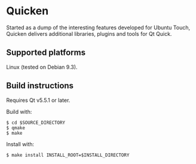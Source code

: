 # Quicken

Started as a dump of the interesting features developed for Ubuntu Touch,
Quicken delivers additional libraries, plugins and tools for Qt Quick.

## Supported platforms

Linux (tested on Debian 9.3).

## Build instructions

Requires Qt v5.5.1 or later.

Build with:

```
$ cd $SOURCE_DIRECTORY
$ qmake
$ make
```

Install with:

```
$ make install INSTALL_ROOT=$INSTALL_DIRECTORY
```
